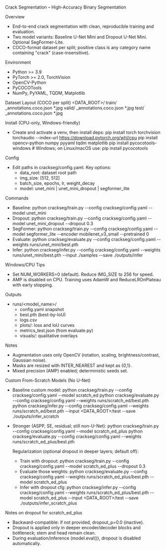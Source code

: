 Crack Segmentation – High-Accuracy Binary Segmentation

Overview
- End-to-end crack segmentation with clean, reproducible training and evaluation.
- Two model variants: Baseline U-Net Mini and Dropout U-Net Mini. Optional SegFormer-Lite.
- COCO-format dataset per split; positive class is any category name containing "crack" (case-insensitive).

Environment
- Python >= 3.9
- PyTorch >= 2.0, TorchVision
- OpenCV-Python
- PyCOCOTools
- NumPy, PyYAML, TQDM, Matplotlib

Dataset Layout (COCO per split)
<DATA_ROOT>/
  train/
    _annotations.coco.json
    *.jpg
  valid/
    _annotations.coco.json
    *.jpg
  test/
    _annotations.coco.json
    *.jpg

Install (CPU-only, Windows-friendly)
- Create and activate a venv, then install deps:
  pip install torch torchvision torchaudio --index-url https://download.pytorch.org/whl/cpu
  pip install opencv-python numpy pyyaml tqdm matplotlib
  pip install pycocotools-windows  # Windows; on Linux/macOS use: pip install pycocotools

Config
- Edit paths in crackseg/config.yaml. Key options:
  - data_root: dataset root path
  - img_size: [512, 512]
  - batch_size, epochs, lr, weight_decay
  - model: unet_mini | unet_mini_dropout | segformer_lite

Commands
- Baseline:  python crackseg/train.py --config crackseg/config.yaml --model unet_mini
- Dropout:   python crackseg/train.py --config crackseg/config.yaml --model unet_mini_dropout --dropout 0.3
- SegFormer: python crackseg/train.py --config crackseg/config.yaml --model segformer_lite --encoder mobilenet_v3_small --pretrained 0
- Evaluate:  python crackseg/evaluate.py --config crackseg/config.yaml --weights runs/unet_mini/best.pth
- Infer:     python crackseg/infer.py --config crackseg/config.yaml --weights runs/unet_mini/best.pth --input ./samples --save ./outputs/infer

Windows/CPU Tips
- Set NUM_WORKERS=0 (default). Reduce IMG_SIZE to 256 for speed.
- AMP is disabled on CPU. Training uses AdamW and ReduceLROnPlateau with early stopping.

Outputs
- runs/<model_name>/
  - config.yaml snapshot
  - best.pth (best-by-IoU)
  - logs.csv
  - plots/: loss and IoU curves
  - metrics_test.json (from evaluate.py)
  - visuals/: qualitative overlays

Notes
- Augmentation uses only OpenCV (rotation, scaling, brightness/contrast, Gaussian noise).
- Masks are resized with INTER_NEAREST and kept as {0,1}.
- Mixed precision (AMP) enabled; deterministic seeds set.

Custom From-Scratch Models (No U-Net)
- Baseline custom model:
  python crackseg/train.py    --config crackseg/config.yaml --model scratch_ed
  python crackseg/evaluate.py --config crackseg/config.yaml --weights runs/scratch_ed/best.pth
  python crackseg/infer.py    --config crackseg/config.yaml --weights runs/scratch_ed/best.pth --input <DATA_ROOT>/test --save ./outputs/infer_scratch
- Stronger (ASPP, SE, residual; still non-U-Net):
  python crackseg/train.py    --config crackseg/config.yaml --model scratch_ed_plus
  python crackseg/evaluate.py --config crackseg/config.yaml --weights runs/scratch_ed_plus/best.pth
  
  Regularization (optional dropout in deeper layers; default off):
  - Train with dropout:    python crackseg/train.py    --config crackseg/config.yaml --model scratch_ed_plus --dropout 0.3
  - Evaluate those weights: python crackseg/evaluate.py --config crackseg/config.yaml --weights runs/scratch_ed_plus/best.pth --model scratch_ed_plus
  - Infer with dropout cfg: python crackseg/infer.py    --config crackseg/config.yaml --weights runs/scratch_ed_plus/best.pth --model scratch_ed_plus --input <DATA_ROOT>/test --save ./outputs/infer_scratch_plus

Notes on dropout for scratch_ed_plus
- Backward-compatible: if not provided, dropout_p=0.0 (inactive).
- Dropout is applied only in deeper encoder/decoder blocks and bottleneck; stem and head remain clean.
- During evaluation/inference (model.eval()), dropout is disabled automatically.

